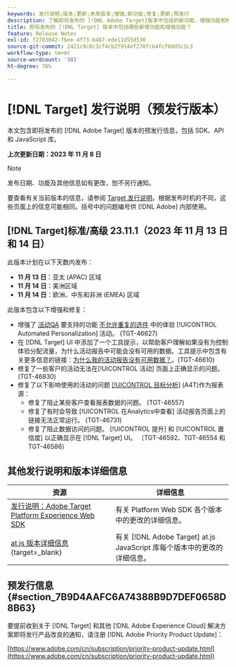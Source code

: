```yaml
---
keywords: 发行说明;版本;更新;未来版本;增强;新功能;修复;更新;预发行
description: 了解即将发布的 [!DNL Adobe Target]版本中包括的新功能、增强功能和修复，包括 SDK、API 和 JavaScript 库。
title: 即将发布的 [!DNL Target] 版本中包括哪些新增功能和增强功能？
feature: Release Notes
exl-id: f2783042-f6ee-4f73-b487-ede11d55d530
source-git-commit: 2421c9c0c3cf4cb2f914ef270fcb4fcf0dd3c3c3
workflow-type: tm+mt
source-wordcount: '381'
ht-degree: 76%

---
```


# [!DNL Target] 发行说明（预发行版本）

本文包含即将发布的 [!DNL Adobe Target] 版本的预发行信息，包括 SDK、API 和 JavaScript 库。

**上次更新日期：2023 年 11 月 8 日**

>[!NOTE]
>
>发布日期、功能及其他信息如有更改，恕不另行通知。
>
>要查看有关当前版本的信息，请参阅 [Target 发行说明](release-notes.md)。根据发布时机的不同，这些页面上的信息可能相同。括号中的问题编号供 [!DNL Adobe] 内部使用。

## [!DNL Target]标准/高级 23.11.1（2023 年 11 月 13 日和 14 日）

此版本计划在以下天数内发布：

* **11 月 13 日**：亚太 (APAC) 区域
* **11 月 14 日**：美洲区域
* **11 月 14 日**：欧洲、中东和非洲 (EMEA) 区域

此版本包含以下增强和修复：

* 增强了 [活动QA](/help/main/c-activities/c-activity-qa/activity-qa.md) 要支持的功能 [不允许重复的选件](/help/main/c-activities/t-automated-personalization/managing-exclusions.md) 中的体验 [!UICONTROL Automated Personalization] 活动。 (TGT-46627)
* 在 [!DNL Target] UI 中添加了一个工具提示，以帮助客户理解如果没有为控制体验分配流量，为什么活动报告中可能会没有可用的数据。工具提示中包含有关更多信息的链接：[为什么我的活动报告没有可用数据？](/help/main/c-reports/reporting-frequently-asked-questions.md#section_E4722F6445884130951DF79981C8289B)。(TGT-46610)
* 修复了一些客户的活动无法在[!UICONTROL 活动] 页面上正确显示的问题。(TGT-46830)
* 修复了以下影响使用的活动的问题 [[!UICONTROL 目标分析]](/help/main/c-integrating-target-with-mac/a4t/a4t.md) (A4T)作为报表源：
   * 修复了阻止某些客户查看报表数据的问题。 (TGT-46557)
   * 修复了有时会导致 [!UICONTROL 在Analytics中查看] 活动报告页面上的链接无法正常运行。 (TGT-46731)
   * 修复了阻止数据访问的问题。 [!UICONTROL 提升] 和 [!UICONTROL 置信度] 以正确显示在 [!DNL Target] UI。 （TGT-46592、TGT-46554 和 TGT-46586）

## 其他发行说明和版本详细信息

| 资源 | 详细信息 |
|--- |--- |
| [发行说明：Adobe Target Platform Experience Web SDK](https://experienceleague.adobe.com/docs/experience-platform/edge/release-notes.html?lang=zh-Hans) | 有关 Platform Web SDK 各个版本中的更改的详细信息。 |
| [at.js 版本详细信息](https://experienceleague.corp.adobe.com/docs/target-dev/developer/client-side/at-js-implementation/target-atjs-versions.html){target=_blank} | 有关 [!DNL Adobe Target] at.js JavaScript 库每个版本中的更改的详细信息。 |

## 预发行信息 {#section_7B9D4AAFC6A74388B9D7DEF0658D8B63}

要提前收到关于 [!DNL Target] 和其他 [!DNL Adobe Experience Cloud] 解决方案即将发行产品改良的通知，请注册 [!DNL Adobe Priority Product Update]：

[https://www.adobe.com/cn/subscription/priority-product-update.html](https://www.adobe.com/cn/subscription/priority-product-update.html)
